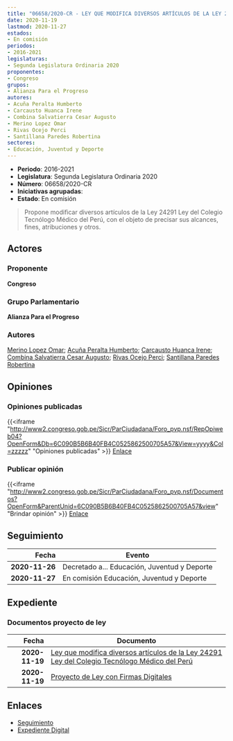 ```yaml
---
title: "06658/2020-CR - LEY QUE MODIFICA DIVERSOS ARTÍCULOS DE LA LEY 24291 LEY DEL COLEGIO TECNÓLOGO MÉDICO DEL PERÚ"
date: 2020-11-19
lastmod: 2020-11-27
estados:
- En comisión
periodos:
- 2016-2021
legislaturas:
- Segunda Legislatura Ordinaria 2020
proponentes:
- Congreso
grupos:
- Alianza Para el Progreso
autores:
- Acuña Peralta Humberto
- Carcausto Huanca Irene
- Combina Salvatierra Cesar Augusto
- Merino Lopez Omar
- Rivas Ocejo Perci
- Santillana Paredes Robertina
sectores:
- Educación, Juventud y Deporte
---
```

- **Periodo**: 2016-2021
- **Legislatura**: Segunda Legislatura Ordinaria 2020
- **Número**: 06658/2020-CR
- **Iniciativas agrupadas**: 
- **Estado**: En comisión

> Propone modificar diversos artículos de la Ley 24291 Ley del Colegio Tecnólogo Médico del Perú, con el objeto de precisar sus alcances, fines, atribuciones y otros.


## Actores

### Proponente

**Congreso**

### Grupo Parlamentario

**Alianza Para el Progreso**

### Autores

[Merino Lopez Omar](mailto:mailto:omerino@congreso.gob.pe); [Acuña Peralta Humberto](mailto:mailto:hacuna@congreso.gob.pe); [Carcausto Huanca Irene](mailto:mailto:icarcausto@congreso.gob.pe); [Combina Salvatierra Cesar Augusto](mailto:mailto:ccombina@congreso.gob.pe); [Rivas Ocejo Perci](mailto:mailto:privas@congreso.gob.pe); [Santillana Paredes Robertina](mailto:mailto:rsantillana@congreso.gob.pe)

## Opiniones

### Opiniones publicadas

{{<iframe "http://www2.congreso.gob.pe/Sicr/ParCiudadana/Foro_pvp.nsf/RepOpiweb04?OpenForm&Db=6C090B5B6B40FB4C0525862500705A57&View=yyyy&Col=zzzzz" "Opiniones publicadas" >}}
[Enlace](http://www2.congreso.gob.pe/Sicr/ParCiudadana/Foro_pvp.nsf/RepOpiweb04?OpenForm&Db=6C090B5B6B40FB4C0525862500705A57&View=yyyy&Col=zzzzz)

### Publicar opinión

{{<iframe "http://www2.congreso.gob.pe/Sicr/ParCiudadana/Foro_pvp.nsf/Documentos?OpenForm&ParentUnid=6C090B5B6B40FB4C0525862500705A57&view" "Brindar opinión" >}}
[Enlace](http://www2.congreso.gob.pe/Sicr/ParCiudadana/Foro_pvp.nsf/Documentos?OpenForm&ParentUnid=6C090B5B6B40FB4C0525862500705A57&view)


## Seguimiento

| Fecha | Evento |
|------:|--------|
| **2020-11-26** | Decretado a... Educación, Juventud y Deporte |
| **2020-11-27** | En comisión Educación, Juventud y Deporte |

## Expediente

### Documentos proyecto de ley

| Fecha | Documento |
|------:|-----------|
| **2020-11-19** | [Ley que modifica diversos artículos de la Ley 24291 Ley del Colegio Tecnólogo Médico del Perú](http://www.leyes.congreso.gob.pe/Documentos/2016_2021/Proyectos_de_Ley_y_de_Resoluciones_Legislativas/PL06658-20201119.pdf) |
| **2020-11-19** | [Proyecto de Ley con Firmas Digitales](http://www.leyes.congreso.gob.pe/Documentos/2016_2021/Proyectos_de_Ley_y_de_Resoluciones_Legislativas/Proyectos_Firmas_digitales/PL06658.pdf) |

## Enlaces

- [Seguimiento](http://www2.congreso.gob.pe/Sicr/TraDocEstProc/CLProLey2016.nsf/f7fff46988ca05b1052578e100829cc7/bb020e459c967c5b0525862600081399?OpenDocument)
- [Expediente Digital](http://www2.congreso.gob.pe/Sicr/TraDocEstProc/Expvirt_2011.nsf/visbusqptramdoc1621/06658?opendocument)

